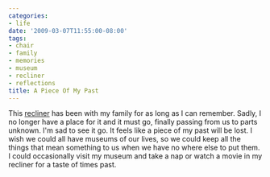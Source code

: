 ```yaml
---
categories:
- life
date: '2009-03-07T11:55:00-08:00'
tags:
- chair
- family
- memories
- museum
- recliner
- reflections
title: A Piece Of My Past
---
```


This [recliner](https://seattle.craigslist.org/see/fuo/1065167316.html) has been with my family for as long as I can remember. Sadly, I no longer have a place for it and it must go, finally passing from us to parts unknown. I'm sad to see it go. It feels like a piece of my past will be lost. I wish we could all have museums of our lives, so we could keep all the things that mean something to us when we have no where else to put them. I could occasionally visit my museum and take a nap or watch a movie in my recliner for a taste of times past.

